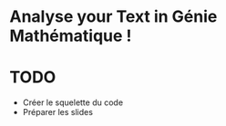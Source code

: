 # Analyse your Text in Génie Mathématique !


# TODO
- Créer le squelette du code
- Préparer les slides
